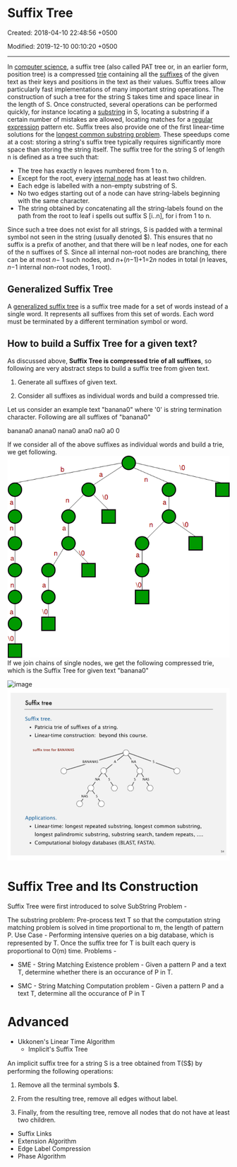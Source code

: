 # Suffix Tree

Created: 2018-04-10 22:48:56 +0500

Modified: 2019-12-10 00:10:20 +0500

---

In [computer science](https://en.wikipedia.org/wiki/Computer_science), a suffix tree (also called PAT tree or, in an earlier form, position tree) is a compressed [trie](https://en.wikipedia.org/wiki/Trie) containing all the [suffixes](https://en.wikipedia.org/wiki/Suffix_(computer_science)) of the given text as their keys and positions in the text as their values. Suffix trees allow particularly fast implementations of many important string operations.
The construction of such a tree for the string S takes time and space linear in the length of S. Once constructed, several operations can be performed quickly, for instance locating a [substring](https://en.wikipedia.org/wiki/Substring) in S, locating a substring if a certain number of mistakes are allowed, locating matches for a [regular expression](https://en.wikipedia.org/wiki/Regular_expression) pattern etc. Suffix trees also provide one of the first linear-time solutions for the [longest common substring problem](https://en.wikipedia.org/wiki/Longest_common_substring_problem). These speedups come at a cost: storing a string's suffix tree typically requires significantly more space than storing the string itself.
The suffix tree for the string S of length n is defined as a tree such that:

- The tree has exactly n leaves numbered from 1 to n.
- Except for the root, every [internal node](https://en.wikipedia.org/wiki/Tree_(data_structure)#Terminology) has at least two children.
- Each edge is labelled with a non-empty substring of S.
- No two edges starting out of a node can have string-labels beginning with the same character.
- The string obtained by concatenating all the string-labels found on the path from the root to leaf i spells out suffix S [i..n], for i from 1 to n.

Since such a tree does not exist for all strings, S is padded with a terminal symbol not seen in the string (usually denoted $). This ensures that no suffix is a prefix of another, and that there will be n leaf nodes, one for each of the n suffixes of S. Since all internal non-root nodes are branching, there can be at most *n*− 1 such nodes, and *n*+(*n*−1)+1=2*n* nodes in total (*n* leaves, *n*−1 internal non-root nodes, 1 root).

## Generalized Suffix Tree

A [generalized suffix tree](https://en.wikipedia.org/wiki/Generalized_suffix_tree) is a suffix tree made for a set of words instead of a single word. It represents all suffixes from this set of words. Each word must be terminated by a different termination symbol or word.

## How to build a Suffix Tree for a given text?

As discussed above, **Suffix Tree is compressed trie of all suffixes**, so following are very abstract steps to build a suffix tree from given text.

1) Generate all suffixes of given text.

2) Consider all suffixes as individual words and build a compressed trie.

Let us consider an example text "banana0" where '0' is string termination character. Following are all suffixes of "banana0"

banana0
anana0
nana0
ana0
na0
a0
0

If we consider all of the above suffixes as individual words and build a trie, we get following.
![image](media/Suffix-Tree-image1.png)
If we join chains of single nodes, we get the following compressed trie, which is the Suffix Tree for given text "banana0"

![image](media/Suffix-Tree-image2.png)
![image](media/Suffix-Tree-image3.png)

# Suffix Tree and Its Construction

Suffix Tree were first introduced to solve SubString Problem -

The substring problem: Pre-process text T so that the computation string matching problem is solved in time proportional to m, the length of pattern P.
Use Case - Performing intensive queries on a big database, which is represented by T. Once the suﬃx tree for T is built each query is proportional to O(m) time.
Problems -

- SME - String Matching Existence problem - Given a pattern P and a text T, determine whether there is an occurance of P in T.

- SMC - String Matching Computation problem - Given a pattern P and a text T, determine all the occurance of P in T

# Advanced

- Ukkonen's Linear Time Algorithm
  - Implicit's Suffix Tree

An implicit suﬃx tree for a string S is a tree obtained from T(S$) by performing the following operations:

1. Remove all the terminal symbols $.

2. From the resulting tree, remove all edges without label.

3. Finally, from the resulting tree, remove all nodes that do not have at least two children.

- Suffix Links
- Extension Algorithm
- Edge Label Compression
- Phase Algorithm
